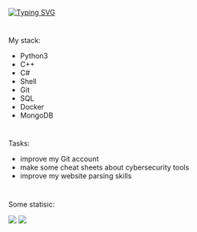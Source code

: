 
 [![Typing SVG](https://readme-typing-svg.herokuapp.com?font=Square+Peg&size=28&duration=8000&color=219908&background=FFFAFB00&center=false&vCenter=true&multiline=true&lines=Software+developer+%26+CTF+player)](https://git.io/typing-svg)

#
My stack:

- Python3 
- C++ 
- C#
- Shell
- Git
- SQL
- Docker
- MongoDB

#
Tasks:

- improve my Git account
- make some cheat sheets about cybersecurity tools
- improve my website parsing skills

#

Some statisic:

![](https://github-profile-summary-cards.vercel.app/api/cards/most-commit-language?username=SeregaDeveloper&theme=solarized_dark)
![](https://github-profile-summary-cards.vercel.app/api/cards/repos-per-language?username=SeregaDeveloper&theme=solarized_dark)
